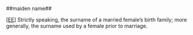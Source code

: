 ##maiden name##

\[[EE](SOURCES.md#EE)\]  Strictly speaking, the surname of a married female’s birth family; more generally, the surname used by a female prior to marriage.
